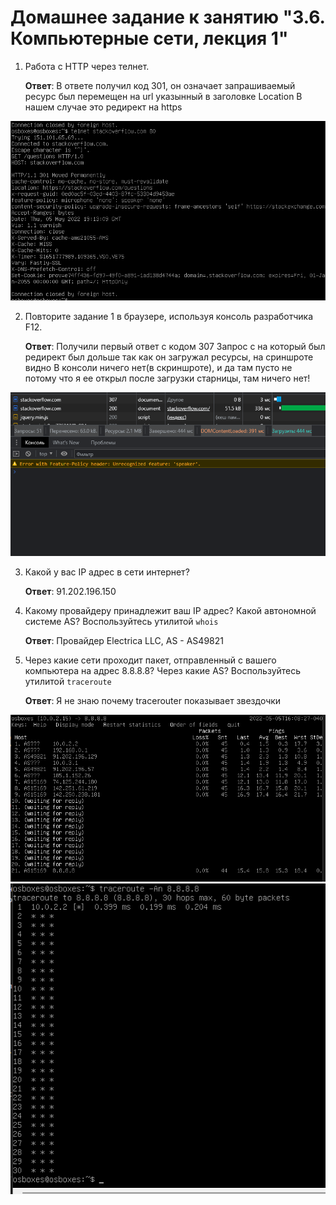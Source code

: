 # Домашнее задание к занятию "3.6. Компьютерные сети, лекция 1"

1. Работа c HTTP через телнет.

    **Ответ**: В ответе получил код 301, он означает запрашиваемый ресурс был перемещен на url указынный в заголовке Location
    В нашем случае это редирект на https

![alt](https://github.com/asexsela/sysadmin/blob/master/one.png?raw=true)

2. Повторите задание 1 в браузере, используя консоль разработчика F12.

    **Ответ**: Получили первый ответ с кодом 307
    Запрос с на который был редирект был дольше так как он загружал ресурсы, на сриншроте видно
    В консоли ничего нет(в скриншроте), и да там пусто не потому что я ее открыл после загрузки старницы, там ничего нет!

![alt](https://github.com/asexsela/sysadmin/blob/master/two.png?raw=true)

3. Какой у вас IP адрес в сети интернет?

    **Ответ**: 91.202.196.150

4. Какому провайдеру принадлежит ваш IP адрес? Какой автономной системе AS? Воспользуйтесь утилитой `whois`

    **Ответ**: 
        Провайдер Electrica LLC,
        AS - AS49821

5. Через какие сети проходит пакет, отправленный с вашего компьютера на адрес 8.8.8.8? Через какие AS? Воспользуйтесь утилитой `traceroute`

    **Ответ**: Я не знаю почему tracerouter показывает звездочки

![alt](https://github.com/asexsela/sysadmin/blob/master/five.png?raw=true)
![alt](https://github.com/asexsela/sysadmin/blob/master/five_1.png?raw=true)
        